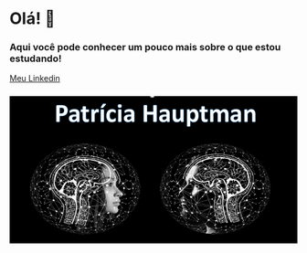 # **Olá!** 👋

### Aqui você pode conhecer um pouco mais sobre o que estou estudando!

[Meu Linkedin](https://www.linkedin.com/in/patricia-hauptman-a35b61122/)
###
![GitHub_Logo](apresentação1.png)
